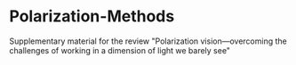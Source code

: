 # Polarization-Methods
Supplementary material for the review "Polarization vision—overcoming the challenges of working in a dimension of light we barely see"
